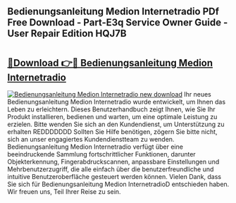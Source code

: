 ## Bedienungsanleitung Medion Internetradio PDf Free Download - Part-E3q Service Owner Guide - User Repair Edition HQJ7B

# <h2><a href="http://df4b0tq.blite.top/?on=Bedienungsanleitung+Medion+Internetradio">🔗Download 👉🔴 Bedienungsanleitung Medion Internetradio</a></h2>

[![Bedienungsanleitung Medion Internetradio new download](https://i.imgur.com/lujVjoI.png)](http://df4b0tq.blite.top/?on=Bedienungsanleitung+Medion+Internetradio)
Ihr neues Bedienungsanleitung Medion Internetradio wurde entwickelt, um Ihnen das Leben zu erleichtern. Dieses Benutzerhandbuch zeigt Ihnen, wie Sie Ihr Produkt installieren, bedienen und warten, um eine optimale Leistung zu erzielen. Bitte wenden Sie sich an den Kundendienst, um Unterstützung zu erhalten REDDDDDDD Sollten Sie Hilfe benötigen, zögern Sie bitte nicht, sich an unser engagiertes Kundendienstteam zu wenden. Bedienungsanleitung Medion Internetradio verfügt über eine beeindruckende Sammlung fortschrittlicher Funktionen, darunter Objekterkennung, Fingerabdruckscannen, anpassbare Einstellungen und Mehrbenutzerzugriff, die alle einfach über die benutzerfreundliche und intuitive Benutzeroberfläche gesteuert werden können. Vielen Dank, dass Sie sich für Bedienungsanleitung Medion InternetradioD entschieden haben. Wir freuen uns, Teil Ihrer Reise zu sein.
